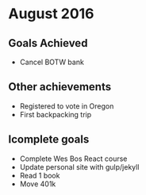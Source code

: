 # August 2016

## Goals Achieved
* Cancel BOTW bank

## Other achievements
* Registered to vote in Oregon
* First backpacking trip

## Icomplete goals
* Complete Wes Bos React course
* Update personal site with gulp/jekyll
* Read 1 book
* Move 401k
